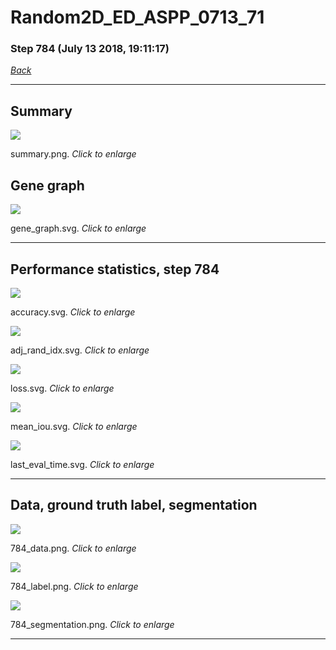 # Random2D_ED_ASPP_0713_71

### Step 784 (July 13 2018, 19:11:17)

[_Back_](..)

---

## Summary

<div class="images"><a href="media/summary.png"><img  src="media/summary.png" align="center"></a><p>summary.png. <i>Click to enlarge</i></p></div>

## Gene graph

<div class="images"><a href="media/gene_graph.svg"><img  src="media/gene_graph.svg" align="center"></a><p>gene_graph.svg. <i>Click to enlarge</i></p></div>

---

## Performance statistics, step 784

<div class="images"><a href="media/accuracy.svg"><img class="mini" src="media/accuracy.svg" align="center"></a><p>accuracy.svg. <i>Click to enlarge</i></p></div>
<div class="images"><a href="media/adj_rand_idx.svg"><img class="mini" src="media/adj_rand_idx.svg" align="center"></a><p>adj_rand_idx.svg. <i>Click to enlarge</i></p></div>
<div class="images"><a href="media/loss.svg"><img class="mini" src="media/loss.svg" align="center"></a><p>loss.svg. <i>Click to enlarge</i></p></div>
<div class="images"><a href="media/mean_iou.svg"><img class="mini" src="media/mean_iou.svg" align="center"></a><p>mean_iou.svg. <i>Click to enlarge</i></p></div>
<div class="images"><a href="media/last_eval_time.svg"><img class="mini" src="media/last_eval_time.svg" align="center"></a><p>last_eval_time.svg. <i>Click to enlarge</i></p></div>

---

## Data, ground truth label, segmentation

<div class="images"><a href="media/784_data.png"><img class="mini" src="media/784_data.png" align="center"></a><p>784_data.png. <i>Click to enlarge</i></p></div>
<div class="images"><a href="media/784_label.png"><img class="mini" src="media/784_label.png" align="center"></a><p>784_label.png. <i>Click to enlarge</i></p></div>
<div class="images"><a href="media/784_segmentation.png"><img class="mini" src="media/784_segmentation.png" align="center"></a><p>784_segmentation.png. <i>Click to enlarge</i></p></div>

---


